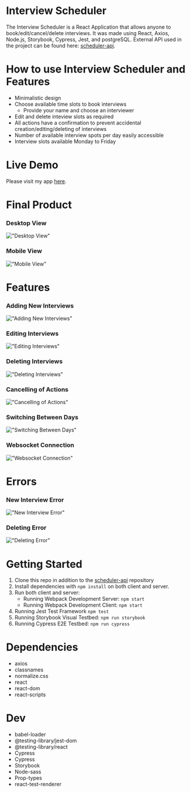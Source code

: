 # Interview Scheduler

The Interview Scheduler is a React Application that allows anyone to book/edit/cancel/delete interviews. It was made using React, Axios, Node.js, Storybook, Cypress, Jest, and postgreSQL. External API used in the project can be found here: [scheduler-api](https://github.com/tackpablo/scheduler-api).

# How to use Interview Scheduler and Features

- Minimalistic design
- Choose available time slots to book interviews
  - Provide your name and choose an interviewer
- Edit and delete inteview slots as required
- All actions have a confirmation to prevent accidental creation/editing/deleting of interviews
- Number of available interview spots per day easily accessible
- Interview slots available Monday to Friday

# Live Demo

Please visit my app [here](https://tackpablo-scheduler.netlify.app/).

# Final Product

### Desktop View

!["Desktop View"](https://github.com/tackpablo/scheduler/blob/master/public/images/README%20Images/Desktop%20View.png)

### Mobile View

!["Mobile View"](https://github.com/tackpablo/scheduler/blob/master/public/images/README%20Images/Mobile%20View.png)

# Features

### Adding New Interviews

!["Adding New Interviews"](https://github.com/tackpablo/scheduler/blob/master/public/images/README%20Images/New%20Interview.gif)

### Editing Interviews

!["Editing Interviews"](https://github.com/tackpablo/scheduler/blob/master/public/images/README%20Images/Editing%20Interview.gif)

### Deleting Interviews

!["Deleting Interviews"](https://github.com/tackpablo/scheduler/blob/master/public/images/README%20Images/Deleting%20Interview.gif)

### Cancelling of Actions

!["Cancelling of Actions"](https://github.com/tackpablo/scheduler/blob/master/public/images/README%20Images/Cancelling.gif)

### Switching Between Days

!["Switching Between Days"](https://github.com/tackpablo/scheduler/blob/master/public/images/README%20Images/Switch%20Days.gif)

### Websocket Connection

!["Websocket Connection"](https://github.com/tackpablo/scheduler/blob/master/public/images/README%20Images/Websocket.gif)

# Errors

### New Interview Error

!["New Interview Error"](https://github.com/tackpablo/scheduler/blob/master/public/images/README%20Images/New%20Interview%20Error.gif)

### Deleting Error

!["Deleting Error"](https://github.com/tackpablo/scheduler/blob/master/public/images/README%20Images/Deleting%20Error.gif)

# Getting Started

1. Clone this repo in addition to the [scheduler-api](https://github.com/tackpablo/scheduler-api) repository
2. Install dependencies with `npm install` on both client and server.
3. Run both client and server:
   - Running Webpack Development Server: `npm start`
   - Running Webpack Development Client: `npm start`
4. Running Jest Test Framework `npm test`
5. Running Storybook Visual Testbed: `npm run storybook`
6. Running Cypress E2E Testbed: `npm run cypress`

# Dependencies

- axios
- classnames
- normalize.css
- react
- react-dom
- react-scripts

# Dev

- babel-loader
- @testing-library/jest-dom
- @testing-library/react
- Cypress
- Cypress
- Storybook
- Node-sass
- Prop-types
- react-test-renderer
